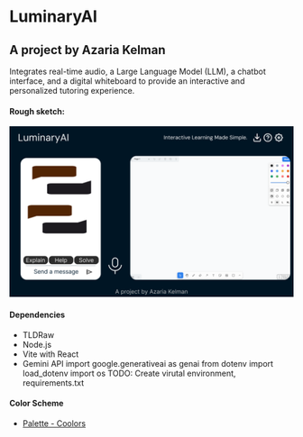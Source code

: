 # LuminaryAI
## A project by Azaria Kelman
Integrates real-time audio, a Large Language Model (LLM), a chatbot interface, and a digital whiteboard to provide an interactive and personalized tutoring experience.

#### Rough sketch:
![Figma](Figma.png)

#### Dependencies
- TLDRaw
- Node.js
- Vite with React
- Gemini API
import google.generativeai as genai
from dotenv import load_dotenv
import os
TODO: Create virutal environment, requirements.txt

#### Color Scheme
-  [Palette - Coolors](https://coolors.co/palette/001524-15616d-ffecd1-ff7d00-78290f)
